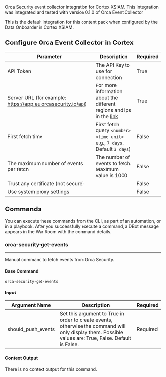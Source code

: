 Orca Security event collector integration for Cortex XSIAM.
This integration was integrated and tested with version 0.1.0 of Orca Event Collector

This is the default integration for this content pack when configured by the Data Onboarder in Cortex XSIAM.

## Configure Orca Event Collector in Cortex


| **Parameter** | **Description**                                                                                                           | **Required** |
|---------------------------------------------------------------------------------------------------------------------------| --- | --- |
| API Token | The API Key to use for connection                                                                                         | True |
| Server URL (for example: https://app.eu.orcasecurity.io/api) | For more information about the different regions and ips in the [link](https://docs.orcasecurity.io/docs/regions-and-ips) | True |
| First fetch time | First fetch query `<number> <time unit>`, e.g., `7 days`. Default `3 days`)                                            | False |
| The maximum number of events per fetch | The number of events to fetch. Maximum value is 1000                                                                      | False |
| Trust any certificate (not secure) |                                                                                                                           | False |
| Use system proxy settings |                                                                                                                           | False |


## Commands

You can execute these commands from the CLI, as part of an automation, or in a playbook.
After you successfully execute a command, a DBot message appears in the War Room with the command details.

### orca-security-get-events

***
Manual command to fetch events from Orca Security.

#### Base Command

`orca-security-get-events`

#### Input

| **Argument Name** | **Description** | **Required** |
| --- | --- | --- |
| should_push_events | Set this argument to True in order to create events, otherwise the command will only display them. Possible values are: True, False. Default is False. | Required | 

#### Context Output

There is no context output for this command.